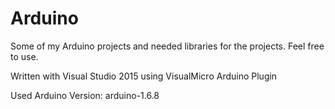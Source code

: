 # Arduino
Some of my Arduino projects and needed libraries for the projects. Feel free to use.

Written with Visual Studio 2015 using VisualMicro Arduino Plugin

Used Arduino Version: arduino-1.6.8
